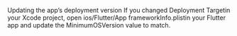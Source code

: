 Updating the app’s deployment version
If you changed Deployment Targetin your Xcode project, open ios/Flutter/App frameworkInfo.plistin your Flutter app and update the MinimumOSVersion value to match.

